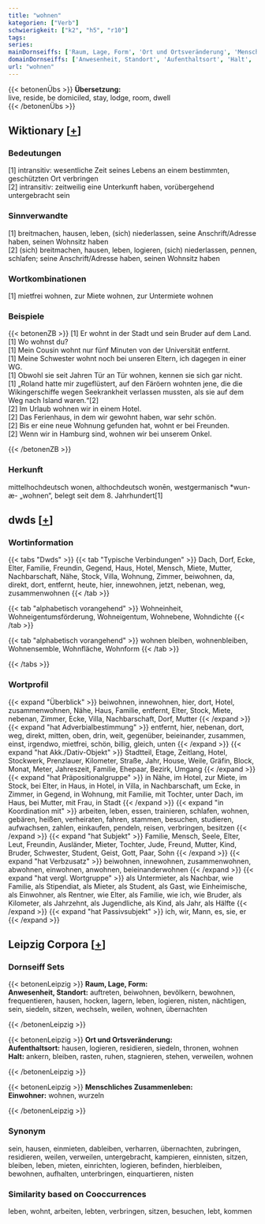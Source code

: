 ```yaml
---
title: "wohnen"
kategorien: ["Verb"]
schwierigkeit: ["k2", "h5", "r10"]
tags:
series:
mainDornseiffs: ['Raum, Lage, Form', 'Ort und Ortsveränderung', 'Menschliches Zusammenleben']
domainDornseiffs: ['Anwesenheit, Standort', 'Aufenthaltsort', 'Halt', 'Einwohner']
url: "wohnen"
---
```


{{< betonenÜbs >}}
**Übersetzung:**  
live, reside, be domiciled, stay, lodge, room, dwell  
{{< /betonenÜbs >}}

## Wiktionary [[+](https://de.wiktionary.org/wiki/wohnen)]

### Bedeutungen
[1] intransitiv: wesentliche Zeit seines Lebens an einem bestimmten, geschützten Ort verbringen  
[2] intransitiv: zeitweilig eine Unterkunft haben, vorübergehend untergebracht sein  

### Sinnverwandte
[1] breitmachen, hausen, leben, (sich) niederlassen, seine Anschrift/Adresse haben, seinen Wohnsitz haben  
[2] (sich) breitmachen, hausen, leben, logieren, (sich) niederlassen, pennen, schlafen; seine Anschrift/Adresse haben, seinen Wohnsitz haben  

### Wortkombinationen
[1] mietfrei wohnen, zur Miete wohnen, zur Untermiete wohnen  

### Beispiele
{{< betonenZB >}}
[1] Er wohnt in der Stadt und sein Bruder auf dem Land.  
[1] Wo wohnst du?  
[1] Mein Cousin wohnt nur fünf Minuten von der Universität entfernt.  
[1] Meine Schwester wohnt noch bei unseren Eltern, ich dagegen in einer WG.  
[1] Obwohl sie seit Jahren Tür an Tür wohnen, kennen sie sich gar nicht.  
[1] „Roland hatte mir zugeflüstert, auf den Färöern wohnten jene, die die Wikingerschiffe wegen Seekrankheit verlassen mussten, als sie auf dem Weg nach Island waren.“[2]  
[2] Im Urlaub wohnen wir in einem Hotel.  
[2] Das Ferienhaus, in dem wir gewohnt haben, war sehr schön.  
[2] Bis er eine neue Wohnung gefunden hat, wohnt er bei Freunden.  
[2] Wenn wir in Hamburg sind, wohnen wir bei unserem Onkel.  

{{< /betonenZB >}}
### Herkunft
mittelhochdeutsch wonen, althochdeutsch wonēn, westgermanisch *wun-æ- „wohnen“, belegt seit dem 8. Jahrhundert[1]  



## dwds [[+](https://www.dwds.de/wb/wohnen)]

### Wortinformation
{{< tabs "Dwds" >}}
{{< tab "Typische Verbindungen" >}}
Dach, Dorf, Ecke, Elter, Familie, Freundin, Gegend, Haus, Hotel, Mensch, Miete, Mutter, Nachbarschaft, Nähe, Stock, Villa, Wohnung, Zimmer, beiwohnen, da, direkt, dort, entfernt, heute, hier, innewohnen, jetzt, nebenan, weg, zusammenwohnen
{{< /tab >}}

{{< tab "alphabetisch vorangehend" >}}
Wohneinheit, Wohneigentumsförderung, Wohneigentum, Wohnebene, Wohndichte
{{< /tab >}}

{{< tab "alphabetisch vorangehend" >}}
wohnen bleiben, wohnenbleiben, Wohnensemble, Wohnfläche, Wohnform
{{< /tab >}}

{{< /tabs >}}

### Wortprofil
{{< expand "Überblick" >}} beiwohnen, innewohnen, hier, dort, Hotel, zusammenwohnen, Nähe, Haus, Familie, entfernt, Elter, Stock, Miete, nebenan, Zimmer, Ecke, Villa, Nachbarschaft, Dorf, Mutter {{< /expand >}}
{{< expand "hat Adverbialbestimmung" >}} entfernt, hier, nebenan, dort, weg, direkt, mitten, oben, drin, weit, gegenüber, beieinander, zusammen, einst, irgendwo, mietfrei, schön, billig, gleich, unten {{< /expand >}}
{{< expand "hat Akk./Dativ-Objekt" >}} Stadtteil, Etage, Zeitlang, Hotel, Stockwerk, Prenzlauer, Kilometer, Straße, Jahr, House, Weile, Gräfin, Block, Monat, Meter, Jahreszeit, Familie, Ehepaar, Bezirk, Umgang {{< /expand >}}
{{< expand "hat Präpositionalgruppe" >}} in Nähe, im Hotel, zur Miete, im Stock, bei Elter, in Haus, in Hotel, in Villa, in Nachbarschaft, um Ecke, in Zimmer, in Gegend, in Wohnung, mit Familie, mit Tochter, unter Dach, im Haus, bei Mutter, mit Frau, in Stadt {{< /expand >}}
{{< expand "in Koordination mit" >}} arbeiten, leben, essen, trainieren, schlafen, wohnen, gebären, heißen, verheiraten, fahren, stammen, besuchen, studieren, aufwachsen, zahlen, einkaufen, pendeln, reisen, verbringen, besitzen {{< /expand >}}
{{< expand "hat Subjekt" >}} Familie, Mensch, Seele, Elter, Leut, Freundin, Ausländer, Mieter, Tochter, Jude, Freund, Mutter, Kind, Bruder, Schwester, Student, Geist, Gott, Paar, Sohn {{< /expand >}}
{{< expand "hat Verbzusatz" >}} beiwohnen, innewohnen, zusammenwohnen, abwohnen, einwohnen, anwohnen, beieinanderwohnen {{< /expand >}}
{{< expand "hat vergl. Wortgruppe" >}} als Untermieter, als Nachbar, wie Familie, als Stipendiat, als Mieter, als Student, als Gast, wie Einheimische, als Einwohner, als Rentner, wie Elter, als Familie, wie ich, wie Bruder, als Kilometer, als Jahrzehnt, als Jugendliche, als Kind, als Jahr, als Hälfte {{< /expand >}}
{{< expand "hat Passivsubjekt" >}} ich, wir, Mann, es, sie, er {{< /expand >}}

## Leipzig Corpora [[+](https://corpora.uni-leipzig.de/en/res?word=wohnen&corpusId=deu_newscrawl-public_2018)]

### Dornseiff Sets
{{< betonenLeipzig >}}
**Raum, Lage, Form:**  
**Anwesenheit, Standort:** auftreten, beiwohnen, bevölkern, bewohnen, frequentieren, hausen, hocken, lagern, leben, logieren, nisten, nächtigen, sein, siedeln, sitzen, wechseln, weilen, wohnen, übernachten  

{{< /betonenLeipzig >}}


{{< betonenLeipzig >}}
**Ort und Ortsveränderung:**  
**Aufenthaltsort:** hausen, logieren, residieren, siedeln, thronen, wohnen  
**Halt:** ankern, bleiben, rasten, ruhen, stagnieren, stehen, verweilen, wohnen  

{{< /betonenLeipzig >}}


{{< betonenLeipzig >}}
**Menschliches Zusammenleben:**  
**Einwohner:** wohnen, wurzeln  

{{< /betonenLeipzig >}}

### Synonym
sein, hausen, einmieten, dableiben, verharren, übernachten, zubringen, residieren, weilen, verweilen, untergebracht, kampieren, einnisten, sitzen, bleiben, leben, mieten, einrichten, logieren, befinden, hierbleiben, bewohnen, aufhalten, unterbringen, einquartieren, nisten


### Similarity based on Cooccurrences
leben, wohnt, arbeiten, lebten, verbringen, sitzen, besuchen, lebt, kommen

